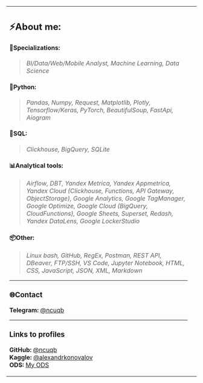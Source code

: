 <table>
<tr>
<td width="100%" valign="top">

<!---https://github.com/Andrew6rant--->
## ⚡About me:

#### 🧠Specializations:
>*BI/Data/Web/Mobile Analyst, Machine Learning, Data Science*

#### 🐍Python:
>*Pandas, Numpy, Request, Matplotlib, Plotly, Tensorflow/Keras, PyTorch, BeautifulSoup, FastApi, Aiogram*

#### 💾SQL:
>*Clickhouse, BigQuery, SQLite*

#### 📊Analytical tools:
>*Airflow, DBT, Yandex Metrica, Yandex Appmetrica, Yandex Cloud (Clickhouse, Functions, API Gateway, ObjectStorage), Google Analytics, Google TagManager, Google Optimize, Google Cloud (BigQuery, CloudFunctions), Google Sheets, Superset, Redash, Yandex DataLens, Google LockerStudio*

#### 📦Other:
>*Linux bash, GitHub, RegEx, Postman, REST API, DBeaver, FTP/SSH, VS Code, Jupyter Notebook, HTML, CSS, JavaScript, JSON, XML, Markdown*

---

### 🌐Contact

**Telegram:** [@ncuqb](https://t.me/ncuqb)

---

### Links to profiles

**GitHub:** [@ncuqb](https://github.com/ncuqb)  
**Kaggle:** [@alexandrkonovalov](https://www.kaggle.com/alexandrkishikov)  
**ODS:** [My ODS](https://ods.ai/users/j0f5bd76d2c79)

</td>
<td width="0%" valign="top" align="center">



</td>
</tr>
</table>
